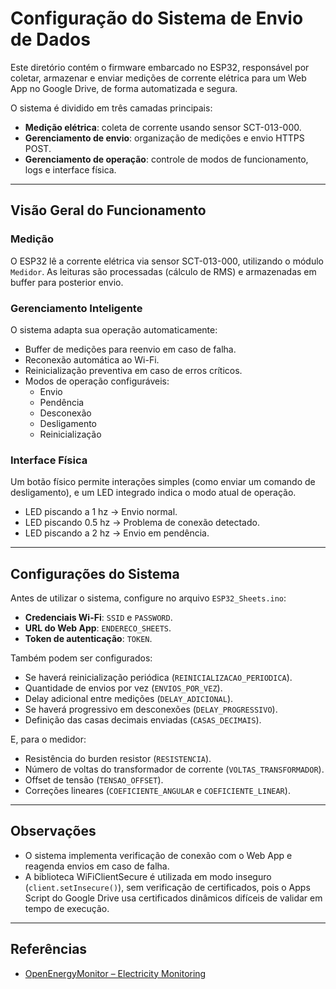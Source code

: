# Configuração do Sistema de Envio de Dados

Este diretório contém o firmware embarcado no ESP32, responsável por coletar, armazenar e enviar medições de corrente elétrica para um Web App no Google Drive, de forma automatizada e segura.

O sistema é dividido em três camadas principais:

- **Medição elétrica**: coleta de corrente usando sensor SCT-013-000.
- **Gerenciamento de envio**: organização de medições e envio HTTPS POST.
- **Gerenciamento de operação**: controle de modos de funcionamento, logs e interface física.

---

## Visão Geral do Funcionamento

### Medição

O ESP32 lê a corrente elétrica via sensor SCT-013-000, utilizando o módulo `Medidor`. As leituras são processadas (cálculo de RMS) e armazenadas em buffer para posterior envio.

### Gerenciamento Inteligente

O sistema adapta sua operação automaticamente:

- Buffer de medições para reenvio em caso de falha.
- Reconexão automática ao Wi-Fi.
- Reinicialização preventiva em caso de erros críticos.
- Modos de operação configuráveis:
  - Envio
  - Pendência
  - Desconexão
  - Desligamento
  - Reinicialização

### Interface Física

Um botão físico permite interações simples (como enviar um comando de desligamento), e um LED integrado indica o modo atual de operação.

- LED piscando a 1 hz → Envio normal.
- LED piscando 0.5 hz → Problema de conexão detectado.
- LED piscando a 2 hz → Envio em pendência.

---

## Configurações do Sistema

Antes de utilizar o sistema, configure no arquivo `ESP32_Sheets.ino`:

- **Credenciais Wi-Fi**: `SSID` e `PASSWORD`.
- **URL do Web App**: `ENDERECO_SHEETS`.
- **Token de autenticação**: `TOKEN`.

Também podem ser configurados:

- Se haverá reinicialização periódica (`REINICIALIZACAO_PERIODICA`).
- Quantidade de envios por vez (`ENVIOS_POR_VEZ`).
- Delay adicional entre medições (`DELAY_ADICIONAL`).
- Se haverá progressivo em desconexões (`DELAY_PROGRESSIVO`).
- Definição das casas decimais enviadas (`CASAS_DECIMAIS`).

E, para o medidor:

- Resistência do burden resistor (`RESISTENCIA`).
- Número de voltas do transformador de corrente (`VOLTAS_TRANSFORMADOR`).
- Offset de tensão (`TENSAO_OFFSET`).
- Correções lineares (`COEFICIENTE_ANGULAR` e `COEFICIENTE_LINEAR`).

---

## Observações

- O sistema implementa verificação de conexão com o Web App e reagenda envios em caso de falha.
- A biblioteca WiFiClientSecure é utilizada em modo inseguro (`client.setInsecure()`), sem verificação de certificados, pois o Apps Script do Google Drive usa certificados dinâmicos difíceis de validar em tempo de execução.

---

## Referências

- [OpenEnergyMonitor – Electricity Monitoring](https://docs.openenergymonitor.org/electricity-monitoring/index.html)
